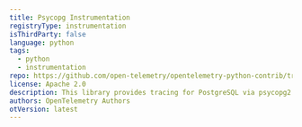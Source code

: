```yaml
---
title: Psycopg Instrumentation
registryType: instrumentation
isThirdParty: false
language: python
tags:
  - python
  - instrumentation
repo: https://github.com/open-telemetry/opentelemetry-python-contrib/tree/master/instrumentation/opentelemetry-instrumentation-psycopg2
license: Apache 2.0
description: This library provides tracing for PostgreSQL via psycopg2.
authors: OpenTelemetry Authors
otVersion: latest
---
```

